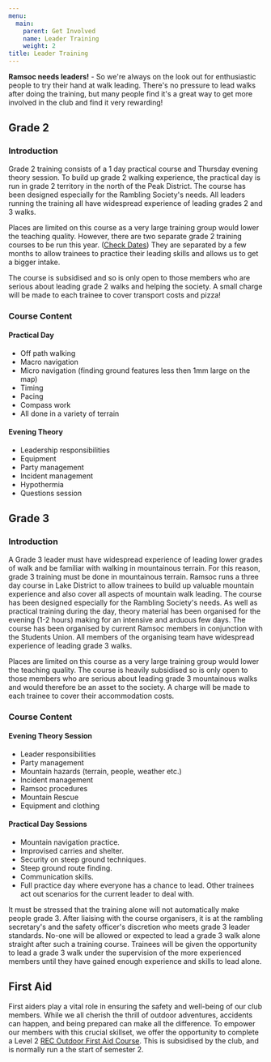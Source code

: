 ```yaml
---
menu:
  main:
    parent: Get Involved
    name: Leader Training
    weight: 2
title: Leader Training
---
```


**Ramsoc needs leaders!** - So we're always on the look out for enthusiastic people to try their hand at walk leading. There's no pressure to lead walks after doing the training, but many people find it's a great way to get more involved in the club and find it very rewarding!
## Grade 2
### Introduction
Grade 2 training consists of a 1 day practical course and Thursday evening theory session. To build up grade 2 walking experience, the practical day is run in grade 2 territory in the north of the Peak District. The course has been designed especially for the Rambling Society's needs. All leaders running the training all have widespread experience of leading grades 2 and 3 walks.

Places are limited on this course as a very large training group would lower the teaching quality. However, there are two separate grade 2 training courses to be run this year. ([Check Dates](/walks)) They are separated by a few months to allow trainees to practice their leading skills and allows us to get a bigger intake. 

The course is subsidised and so is only open to those members who are serious about leading grade 2 walks and helping the society. A small charge will be made to each trainee to cover transport costs and pizza!
### Course Content

#### Practical Day
- Off path walking
- Macro navigation
- Micro navigation (finding ground features less then 1mm large on the map)
- Timing
- Pacing
- Compass work
- All done in a variety of terrain

#### Evening Theory
- Leadership responsibilities
- Equipment
- Party management
- Incident management
- Hypothermia
- Questions session

## Grade 3
### Introduction
A Grade 3 leader must have widespread experience of leading lower grades of walk and be familiar with walking in mountainous terrain. For this reason, grade 3 training must be done in mountainous terrain. Ramsoc runs a three day course in Lake District to allow trainees to build up valuable mountain experience and also cover all aspects of mountain walk leading. The course has been designed especially for the Rambling Society's needs. As well as practical training during the day, theory material has been organised for the evening (1-2 hours) making for an intensive and arduous few days. The course has been organised by current Ramsoc members in conjunction with the Students Union. All members of the organising team have widespread experience of leading grade 3 walks.

Places are limited on this course as a very large training group would lower the teaching quality. The course is heavily subsidised so is only open to those members who are serious about leading grade 3 mountainous walks and would therefore be an asset to the society. A charge will be made to each trainee to cover their accommodation costs.

### Course Content
#### Evening Theory Session
- Leader responsibilities
- Party management
- Mountain hazards (terrain, people, weather etc.)
- Incident management
- Ramsoc procedures
- Mountain Rescue
- Equipment and clothing

#### Practical Day Sessions

- Mountain navigation practice.
- Improvised carries and shelter.
- Security on steep ground techniques.
- Steep ground route finding.
- Communication skills.
- Full practice day where everyone has a chance to lead. Other trainees act out scenarios for the current leader to deal with.

It must be stressed that the training alone will not automatically make people grade 3. After liaising with the course organisers, it is at the rambling secretary's and the safety officer's discretion who meets grade 3 leader standards. No-one will be allowed or expected to lead a grade 3 walk alone straight after such a training course. Trainees will be given the opportunity to lead a grade 3 walk under the supervision of the more experienced members until they have gained enough experience and skills to lead alone.

## First Aid
First aiders play a vital role in ensuring the safety and well-being of our club members. While we all cherish the thrill of outdoor adventures, accidents can happen, and being prepared can make all the difference. To empower our members with this crucial skillset, we offer the opportunity to complete a Level 2 [REC Outdoor First Aid Course](https://recfirstaid.net/course&course_id=6). This is subsidised by the club, and is normally run a the start of semester 2.